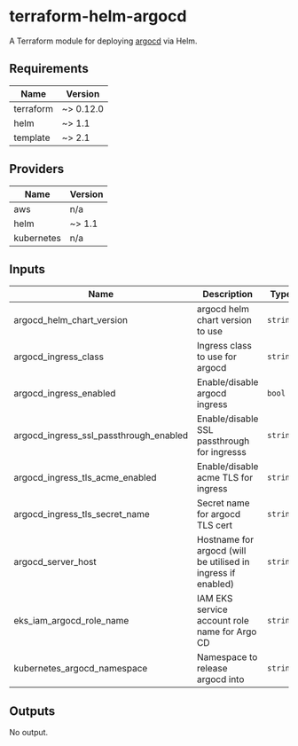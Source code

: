# terraform-helm-argocd

A Terraform module for deploying [argocd](https://argocd.io/) via Helm.

## Requirements

| Name      | Version   |
| --------- | --------- |
| terraform | ~> 0.12.0 |
| helm      | ~> 1.1    |
| template  | ~> 2.1    |

## Providers

| Name       | Version |
| ---------- | ------- |
| aws        | n/a     |
| helm       | ~> 1.1  |
| kubernetes | n/a     |

## Inputs

| Name                                   | Description                                                  | Type     | Default         | Required |
| -------------------------------------- | ------------------------------------------------------------ | -------- | --------------- | :------: |
| argocd_helm_chart_version              | argocd helm chart version to use                             | `string` | `""`            |    no    |
| argocd_ingress_class                   | Ingress class to use for argocd                              | `string` | `"nginx"`       |    no    |
| argocd_ingress_enabled                 | Enable/disable argocd ingress                                | `bool`   | `true`          |    no    |
| argocd_ingress_ssl_passthrough_enabled | Enable/disable SSL passthrough for ingresss                  | `string` | `"true"`        |    no    |
| argocd_ingress_tls_acme_enabled        | Enable/disable acme TLS for ingress                          | `string` | `"true"`        |    no    |
| argocd_ingress_tls_secret_name         | Secret name for argocd TLS cert                              | `string` | `"argocd-cert"` |    no    |
| argocd_server_host                     | Hostname for argocd (will be utilised in ingress if enabled) | `string` | n/a             |   yes    |
| eks_iam_argocd_role_name               | IAM EKS service account role name for Argo CD                | `string` | n/a             |   yes    |
| kubernetes_argocd_namespace            | Namespace to release argocd into                             | `string` | `"argocd"`      |    no    |

## Outputs

No output.
